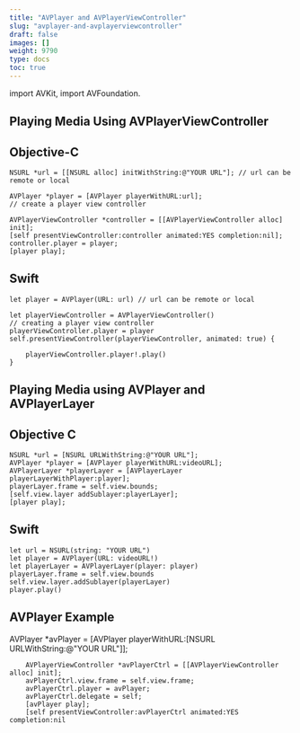 ```yaml
---
title: "AVPlayer and AVPlayerViewController"
slug: "avplayer-and-avplayerviewcontroller"
draft: false
images: []
weight: 9790
type: docs
toc: true
---
```


import AVKit, import AVFoundation.

## Playing Media Using AVPlayerViewController
Objective-C
-----------

    NSURL *url = [[NSURL alloc] initWithString:@"YOUR URL"]; // url can be remote or local

    AVPlayer *player = [AVPlayer playerWithURL:url];    
    // create a player view controller

    AVPlayerViewController *controller = [[AVPlayerViewController alloc] init];
    [self presentViewController:controller animated:YES completion:nil];
    controller.player = player;
    [player play];

Swift
-----

    let player = AVPlayer(URL: url) // url can be remote or local
    
    let playerViewController = AVPlayerViewController()
    // creating a player view controller
    playerViewController.player = player
    self.presentViewController(playerViewController, animated: true) {
    
        playerViewController.player!.play()
    }



## Playing Media using AVPlayer and AVPlayerLayer
Objective C
-----------

    NSURL *url = [NSURL URLWithString:@"YOUR URL"];
    AVPlayer *player = [AVPlayer playerWithURL:videoURL];
    AVPlayerLayer *playerLayer = [AVPlayerLayer playerLayerWithPlayer:player];
    playerLayer.frame = self.view.bounds;
    [self.view.layer addSublayer:playerLayer];
    [player play];

Swift
-----

    let url = NSURL(string: "YOUR URL")
    let player = AVPlayer(URL: videoURL!)
    let playerLayer = AVPlayerLayer(player: player)
    playerLayer.frame = self.view.bounds
    self.view.layer.addSublayer(playerLayer)
    player.play()




## AVPlayer Example
AVPlayer *avPlayer = [AVPlayer playerWithURL:[NSURL URLWithString:@"YOUR URL"]];
        
        AVPlayerViewController *avPlayerCtrl = [[AVPlayerViewController alloc] init];
        avPlayerCtrl.view.frame = self.view.frame;
        avPlayerCtrl.player = avPlayer;
        avPlayerCtrl.delegate = self;
        [avPlayer play];
        [self presentViewController:avPlayerCtrl animated:YES completion:nil

